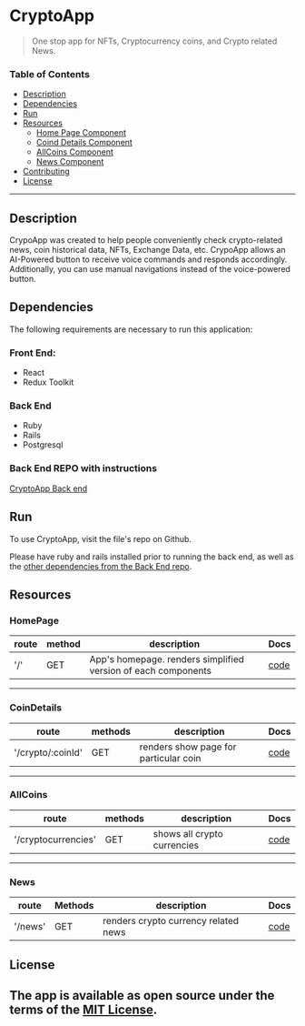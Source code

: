# CryptoApp
> One stop app for NFTs, Cryptocurrency coins, and Crypto related News.

### Table of Contents

- [Description](#description)
- [Dependencies](#dependencies)
- [Run](#Run)
- [Resources](#Resources)
    - [Home Page Component](#HomePage)
    - [Coind Details Component](#CoindDetails)
    - [AllCoins Component](#AllCoins)
    - [News Component](#News)
- [Contributing](#Contributing)
- [License](#license)

---

## Description
CrypoApp was created to help people conveniently check crypto-related news, coin historical data, NFTs, Exchange Data, etc. CrypoApp allows an AI-Powered button to receive voice commands and responds accordingly. Additionally, you can use manual navigations instead of the voice-powered button.

## Dependencies
The following requirements are necessary to run this application:

### Front End:

- React
- Redux Toolkit

### Back End
- Ruby
- Rails
- Postgresql

### Back End REPO with instructions
[CryptoApp Back end](https://github.com/NadavsSchwartz/-crypto_backend)

## Run
To use CryptoApp, visit the file's repo on Github.

Please have ruby and rails installed prior to running the back end, as well as the [other dependencies from the Back End repo](https://github.com/NadavsSchwartz/-crypto_backend#dependencies).

## Resources

### HomePage
| route | method | description | Docs |
|---|---|---|---|
|  '/' | GET | App's homepage. renders simplified version of each components |  [code](./src/components/Homepage.js) |
---

### CoinDetails
| route | methods | description | Docs |
|---|---|---|---|
|  '/crypto/:coinId' | GET | renders show page for particular coin | [code](./src/components/CrpytoDetails.js) |
---
### AllCoins
| route | methods | description | Docs |
|---|---|---|---|
|  '/cryptocurrencies' | GET | shows all crypto currencies |  [code](./src/components/Cryptocurrencies.js) |

---
### News
|  route | Methods | description  |  Docs |
|---|---|---|---|
|  '/news' | GET | renders crypto currency related news | [code](./src/components/News.js) |


## License

The app is available as open source under the terms of the [MIT License](https://opensource.org/licenses/MIT).
---

